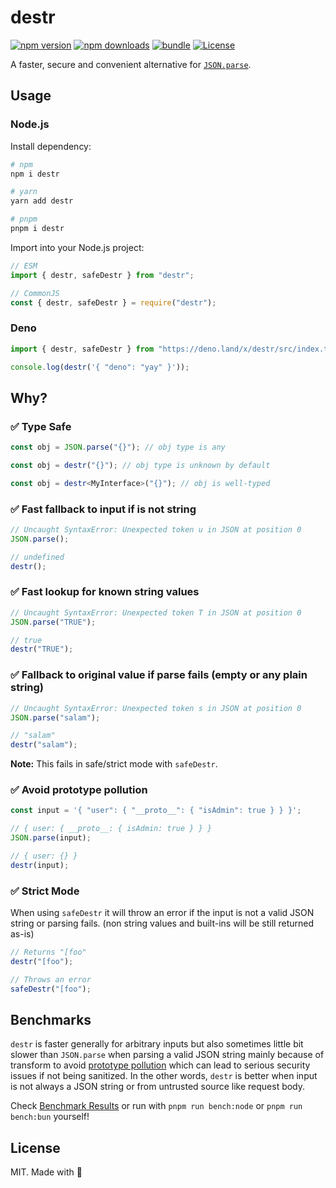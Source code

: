 # destr

[![npm version][npm-version-src]][npm-version-href]
[![npm downloads][npm-downloads-src]][npm-downloads-href]
[![bundle][bundle-src]][bundle-href]
[![License][license-src]][license-href]

A faster, secure and convenient alternative for [`JSON.parse`](https://developer.mozilla.org/en-US/docs/Web/JavaScript/Reference/Global_Objects/JSON/parse).

## Usage

### Node.js

Install dependency:

```bash
# npm
npm i destr

# yarn
yarn add destr

# pnpm
pnpm i destr
```

Import into your Node.js project:

```js
// ESM
import { destr, safeDestr } from "destr";

// CommonJS
const { destr, safeDestr } = require("destr");
```

### Deno

```js
import { destr, safeDestr } from "https://deno.land/x/destr/src/index.ts";

console.log(destr('{ "deno": "yay" }'));
```

## Why?

### ✅ Type Safe

```ts
const obj = JSON.parse("{}"); // obj type is any

const obj = destr("{}"); // obj type is unknown by default

const obj = destr<MyInterface>("{}"); // obj is well-typed
```

### ✅ Fast fallback to input if is not string

```js
// Uncaught SyntaxError: Unexpected token u in JSON at position 0
JSON.parse();

// undefined
destr();
```

### ✅ Fast lookup for known string values

```js
// Uncaught SyntaxError: Unexpected token T in JSON at position 0
JSON.parse("TRUE");

// true
destr("TRUE");
```

### ✅ Fallback to original value if parse fails (empty or any plain string)

```js
// Uncaught SyntaxError: Unexpected token s in JSON at position 0
JSON.parse("salam");

// "salam"
destr("salam");
```

**Note:** This fails in safe/strict mode with `safeDestr`.

### ✅ Avoid prototype pollution

```js
const input = '{ "user": { "__proto__": { "isAdmin": true } } }';

// { user: { __proto__: { isAdmin: true } } }
JSON.parse(input);

// { user: {} }
destr(input);
```

### ✅ Strict Mode

When using `safeDestr` it will throw an error if the input is not a valid JSON string or parsing fails. (non string values and built-ins will be still returned as-is)

```js
// Returns "[foo"
destr("[foo");

// Throws an error
safeDestr("[foo");
```

## Benchmarks

`destr` is faster generally for arbitrary inputs but also sometimes little bit slower than `JSON.parse` when parsing a valid JSON string mainly because of transform to avoid [prototype pollution](https://learn.snyk.io/lessons/prototype-pollution/javascript/) which can lead to serious security issues if not being sanitized. In the other words, `destr` is better when input is not always a JSON string or from untrusted source like request body.

Check [Benchmark Results](./BENCH.md) or run with `pnpm run bench:node` or `pnpm run bench:bun` yourself!

## License

MIT. Made with 💖

<!-- Badges -->

[npm-version-src]: https://img.shields.io/npm/v/destr?style=flat&colorA=18181B&colorB=F0DB4F
[npm-version-href]: https://npmjs.com/package/destr
[npm-downloads-src]: https://img.shields.io/npm/dm/destr?style=flat&colorA=18181B&colorB=F0DB4F
[npm-downloads-href]: https://npmjs.com/package/destr
[bundle-src]: https://img.shields.io/bundlephobia/minzip/destr?style=flat&colorA=18181B&colorB=F0DB4F
[bundle-href]: https://bundlephobia.com/result?p=destr
[license-src]: https://img.shields.io/github/license/unjs/destr.svg?style=flat&colorA=18181B&colorB=F0DB4F
[license-href]: https://github.com/unjs/destr/blob/main/LICENSE
